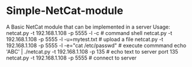 # Simple-NetCat-module
A Basic NetCat module that can be implemented in a server
Usage:
                netcat.py -t 192.168.1.108 -p 5555 -l -c # command shell
                netcat.py -t 192.168.1.108 -p 5555 -l -u=mytest.txt # upload a file
                netcat.py -t 192.168.1.108 -p 5555 -l -e=\"cat /etc/passwd\" # execute commmand
                echo 'ABC' | ./netcat.py -t 192.168.1.108 -p 135 # echo text to server port 135
                netcat.py -t 192.168.1.108 -p 5555 # connect to server
